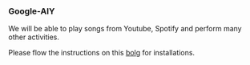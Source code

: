 ### Google-AIY
We will be able to play songs from Youtube, Spotify and perform many other activities.

Please flow the instructions on this [bolg](https://gassistpi.blogspot.com/p/headless-google-assistant.html) for installations. 
